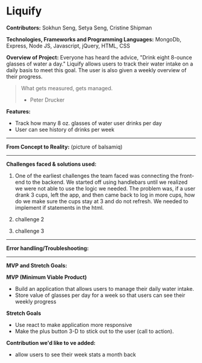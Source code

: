 # Liquify



**Contributors:**
Sokhun Seng, Setya Seng, Cristine Shipman

**Technologies, Frameworks and Programming Languages:**
MongoDb, Express, Node JS, Javascript, jQuery, HTML, CSS

**Overview of Project:**
Everyone has heard the advice, "Drink eight 8-ounce glasses of water a day." Liquify allows users to track their water intake on a daily basis to meet this goal. The user is also given a weekly overview of their progress.
> What gets measured, gets managed.
> - Peter Drucker


**Features:**
* Track how many 8 oz. glasses of water user drinks per day
* User can see history of drinks per week

- - - -
**From Concept to Reality:** (picture of balsamiq)

- - - -

**Challenges faced & solutions used:**

1. One of the earliest challenges the team faced was connecting the front-end to the backend. We started off using handlebars until we realized we were not able to use the logic we needed. The problem was, if a user drank 3 cups, left the app, and then came back to log in more cups, how do we make sure the cups stay at 3 and do not refresh. We needed to implement if statements in the html.

2. challenge 2

3. challenge 3

- - - -

**Error handling/Troubleshooting:**

- - - -

**MVP and Stretch Goals:**

**MVP (Minimum Viable Product)**

* Build an application that allows users to manage their daily water   intake.
* Store value of glasses per day for a week so that users can see their weekly progress

**Stretch Goals**

* Use react to make application more responsive
* Make the plus button 3-D to stick out to the user (call to action).


**Contribution we'd like to ve added:**

* allow users to see their week stats a month back
